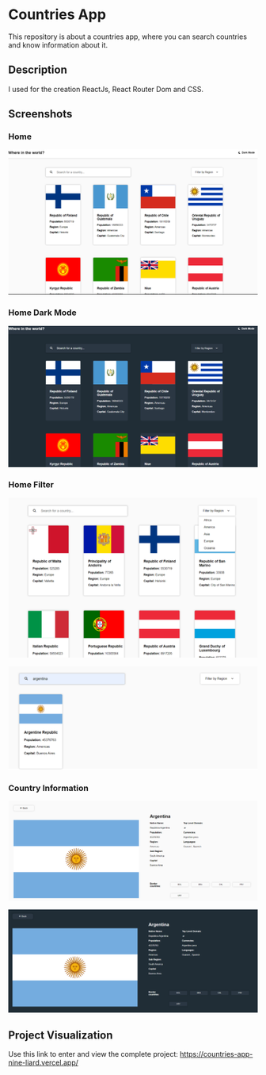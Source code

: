 # Countries App

This repository is about a countries app, where you can search countries and know information about it.

## Description

I used for the creation ReactJs, React Router Dom and CSS.

## Screenshots

### Home

![](imanG/portada-1.png)

### Home Dark Mode

![](imanG/portada-2.png)

### Home Filter

![](imanG/filter.png)

![](imanG/portada-5.png)

### Country Information

![](imanG/portada-6.png)

![](imanG/portada-7.png)

## Project Visualization

Use this link to enter and view the complete project: https://countries-app-nine-liard.vercel.app/